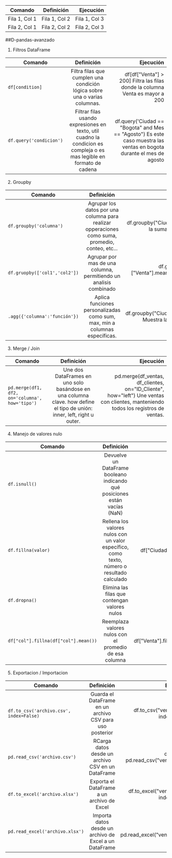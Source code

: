 | Comando | Definición | Ejecución |
|--------------|:------------:|-------------:|
| Fila 1, Col 1 | Fila 1, Col 2 | Fila 1, Col 3 |
| Fila 2, Col 1 | Fila 2, Col 2 | Fila 2, Col 3 |

##D-pandas-avanzado
1. Filtros DataFrame

| Comando | Definición | Ejecución |
|---------|:------------:|-----------:|
| `df[condition]` | Filtra filas que cumplen una condición lógica sobre una o varias columnas.|df[df["Venta"] > 200] Filtra las filas donde la columna Venta es mayor a 200|
| `df.query('condicion')` | Filtrar filas usando expresiones en texto, util cuadno la condicion es compleja o es mas legible en formato de cadena|df.query('Ciudad == "Bogota" and Mes == "Agosto") Es este caso muestra las ventas en bogota durante el mes de agosto|

2. Groupby

| Comando | Definición | Ejecución |
|---------|:------------:|-----------:|
| `df.groupby('columna')` | Agrupar los datos por una columna para realizar opperaciones como suma, promedio, conteo, etc... | df.groupby("Ciudad")["Venta"].sum() Hace la suma total de ventas por ciudad|
| `df.gruopby(['col1','col2'])` | Agrupar por mas de una columna, permitiendo un analisis combinado | df.groupby(["Ciudad","Mes"])["Venta"].mean() Promedio de ventas por ciudad y mes |
| `.agg({'columna':'función'})` | Aplica funciones personalizadas como sum, max, min a columnas específicas.| df.groupby("Ciudad").agg({"Venta":"max"}) Muestra la venta más alta por ciudad |

3. Merge / Join

| Comando | Definición | Ejecución |
|---------|:------------:|-----------:|
| `pd.merge(df1, df2, on='columna', how='tipo')` | Une dos DataFrames en uno solo basándose en una columna clave. how define el tipo de unión: inner, left, right u outer. | pd.merge(df_ventas, df_clientes, on="ID_Cliente", how="left") Une ventas con clientes, manteniendo todos los registros de ventas.

4. Manejo de valores nulo

| Comando | Definición | Ejecución |
|---------|:------------:|-----------:|
|`df.isnull()` | Devuelve un DataFrame booleano indicando qué posiciones están vacías (NaN) | df.isnull() |
|`df.fillna(valor)` |Rellena los valores nulos con un valor específico, como texto, número o resultado calculado|df["Ciudad"].fillna("Desconocido")|
|`df.dropna()`|Elimina las filas que contengan valores nulos |df.dropna()|
|`df["col"].fillna(df["col"].mean())`|Reemplaza valores nulos con el promedio de esa columna |df["Venta"].fillna(df["Venta"].mean())|

5. Exportacion / Importacion

| Comando | Definición | Ejecución |
|---------|:------------:|-----------:|
|`df.to_csv('archivo.csv', index=False)` |Guarda el DataFrame en un archivo CSV para uso posterior | df.to_csv("ventas.csv", index=False) |
|`pd.read_csv('archivo.csv')` | RCarga datos desde un archivo CSV en un DataFrame | df["Vedf = pd.read_csv("ventas.csv") |
|`df.to_excel('archivo.xlsx')` | Exporta el DataFrame a un archivo de Excel | df.to_excel("ventas.xlsx", index=False) |
|`pd.read_excel('archivo.xlsx')`| Importa datos desde un archivo de Excel a un DataFrame | df = pd.read_excel("ventas.xlsx") |
